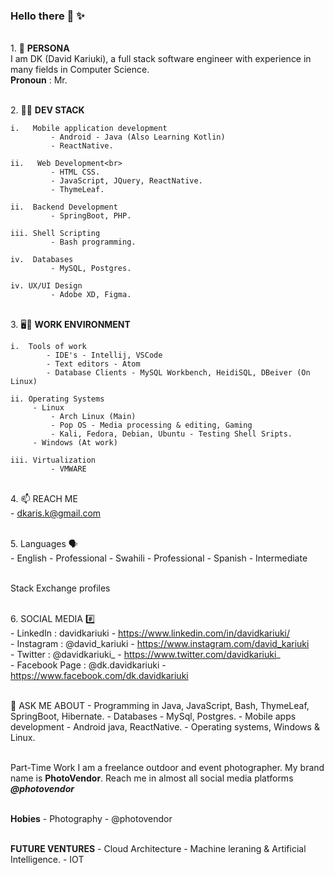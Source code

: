 ### Hello there 👋 ✨ 

<br>1. 🧑 **PERSONA**<br>
I am DK (David Kariuki), a full stack software engineer with experience in many fields in Computer Science.
<br>**Pronoun** : Mr.

<br>2. 🧑‍💼 **DEV STACK**<br>

    i.   Mobile application development
             - Android - Java (Also Learning Kotlin)
             - ReactNative.
              
    ii.   Web Development<br>
             - HTML CSS. 
             - JavaScript, JQuery, ReactNative.
             - ThymeLeaf.
               
    ii.  Backend Development
             - SpringBoot, PHP.
               
    iii. Shell Scripting
             - Bash programming.
    
    iv.  Databases
             - MySQL, Postgres.
             
    iv. UX/UI Design
             - Adobe XD, Figma.

<br>3. 🖥️💼 **WORK ENVIRONMENT**<br>

    i.  Tools of work
            - IDE's - Intellij, VSCode
            - Text editors - Atom
            - Database Clients - MySQL Workbench, HeidiSQL, DBeiver (On Linux)  
    
    ii. Operating Systems
         - Linux
             - Arch Linux (Main)
             - Pop OS - Media processing & editing, Gaming
             - Kali, Fedora, Debian, Ubuntu - Testing Shell Sripts.
         - Windows (At work)
         
    iii. Virtualization
             - VMWARE
        

<br>4. 📫 REACH ME <br>
    - dkaris.k@gmail.com


<br>5. Languages 🗣️<br>
    - English - Professional
    - Swahili - Professional
    - Spanish - Intermediate

<br> Stack Exchange profiles

<br>6. SOCIAL MEDIA #️⃣<br>
    - LinkedIn      : davidkariuki       - https://www.linkedin.com/in/davidkariuki/ <br>
    - Instagram     : @david_kariuki     - https://www.instagram.com/david_kariuki <br>
    - Twitter       : @davidkariuki_     - https://www.twitter.com/davidkariuki_ <br>
    - Facebook Page : @dk.davidkariuki   - https://www.facebook.com/dk.davidkariuki  <br>
   
   
<br>💬 ASK ME ABOUT
    - Programming in Java, JavaScript, Bash, ThymeLeaf, SpringBoot, Hibernate.
    - Databases - MySql, Postgres.
    - Mobile apps development - Android java, ReactNative.
    - Operating systems, Windows & Linux.
    
<br> Part-Time Work
I am a freelance outdoor and event photographer. My brand name is **PhotoVendor**. Reach me in almost all social media platforms ***@photovendor***

<br> **Hobies**
    - Photography - @photovendor
    
    
<br> **FUTURE VENTURES**
    - Cloud Architecture
    - Machine leraning & Artificial Intelligence.
    - IOT
